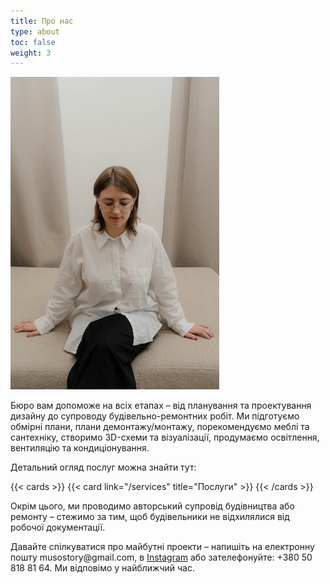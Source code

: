```yaml
---
title: Про нас
type: about
toc: false
weight: 3
---
```


![nastia](nastia2.jpg)

Бюро вам допоможе на всіх етапах – від планування та проектування дизайну до супроводу будівельно-ремонтних робіт. Ми підготуємо обмірні плани, плани демонтажу/монтажу, порекомендуємо меблі та сантехніку, створимо 3D-схеми та візуалізації, продумаємо освітлення, вентиляцію та кондиціонування. 

Детальний огляд послуг можна знайти тут:

{{< cards >}}
  {{< card link="/services" title="Послуги" >}}
{{< /cards >}}

Окрім цього, ми проводимо авторський супровід будівництва або ремонту – стежимо за тим, щоб будівельники не відхилялися від робочої документації.

Давайте спілкуватися про майбутні проекти – напишіть на електронну пошту musostory&#064;gmail.com, в [Instagram](https://www.instagram.com/muso.story) або зателефонуйте: +380 50 818 81 64. Ми відповімо у найближчий час.
